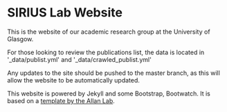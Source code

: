 # SIRIUS Lab Website 

This is the website of our academic research group at the University of Glasgow. 

For those looking to review the publications list, the data is located in '_data/publist.yml' and '_data/crawled_publist.yml'

Any updates to the site should be pushed to the master branch, as this will allow the website to be automatically updated.

This website is powered by Jekyll and some Bootstrap, Bootwatch. It is based on a [template by the Allan Lab](https://www.allanlab.org/aboutwebsite.html).